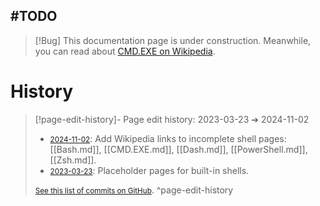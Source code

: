 ## #TODO
> [!Bug] This documentation page is under construction.
Meanwhile, you can read about [CMD.EXE on Wikipedia](https://en.wikipedia.org/wiki/Cmd.exe).
# History


> [!page-edit-history]- Page edit history: 2023-03-23 &#10132; 2024-11-02
> - [<small>2024-11-02</small>](https://github.com/Taitava/obsidian-shellcommands-documentation/commit/ab0a59aa200b3ac52b03d0008489235af9c31acb): Add Wikipedia links to incomplete shell pages: [[Bash.md]], [[CMD.EXE.md]], [[Dash.md]], [[PowerShell.md]], [[Zsh.md]].
> - [<small>2023-03-23</small>](https://github.com/Taitava/obsidian-shellcommands-documentation/commit/ad28c8d9ba5a104bfced5011cce346f4c174e536): Placeholder pages for built-in shells.
> 
> [<small>See this list of commits on GitHub</small>](https://github.com/Taitava/obsidian-shellcommands-documentation/commits/main/Environments/Built-in%20shells/CMD.EXE.md).
> ^page-edit-history